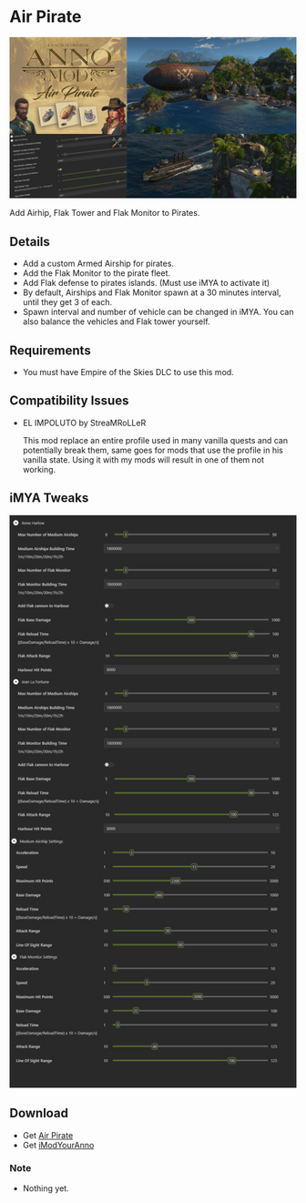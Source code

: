 # Air Pirate

![](./airpiratemd.jpg)

Add Airhip, Flak Tower and Flak Monitor to Pirates.


## Details

- Add a custom Armed Airship for pirates.
- Add the Flak Monitor to the pirate fleet.
- Add Flak defense to pirates islands. (Must use iMYA to activate it)
- By default, Airships and Flak Monitor spawn at a 30 minutes interval, until they get 3 of each. 
- Spawn interval and number of vehicle can be changed in iMYA. You can also balance the vehicles and Flak tower yourself.

## Requirements 

- You must have Empire of the Skies DLC to use this mod.

## Compatibility Issues

- EL IMPOLUTO  by StreaMRoLLeR
 
  This mod replace an entire profile used in many vanilla quests and can potentially break them, same goes for mods that use the profile in his vanilla state.
  Using it with my mods will result in one of them not working. 
  
## iMYA Tweaks

![](./airpirateiMYA.jpg)

## Download

- Get [Air Pirate](https://github.com/VALiiiUM/Anno_1800_Mods/releases/tag/v1.01)
- Get [iModYourAnno](https://github.com/anno-mods/iModYourAnno/releases)

### Note

- Nothing yet. 
